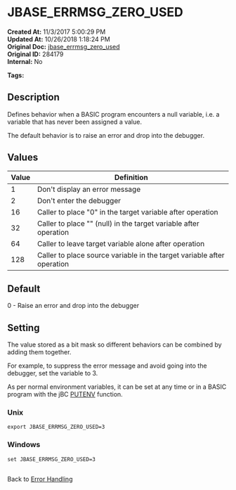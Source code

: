 # JBASE_ERRMSG_ZERO_USED

**Created At:** 11/3/2017 5:00:29 PM  
**Updated At:** 10/26/2018 1:18:24 PM  
**Original Doc:** [jbase_errmsg_zero_used](https://docs.jbase.com/41717-environment-variables/jbase_errmsg_zero_used)  
**Original ID:** 284179  
**Internal:** No  

**Tags:**
<badge text='error messages' vertical='middle' />

## Description

Defines behavior when a BASIC program encounters a null variable, i.e. a variable that has never been assigned a value.

The default behavior is to raise an error and drop into the debugger.

## Values


| Value | Definition |
| --- | --- |
| 1 | Don't display an error message<br> |
| 2 | Don't enter the debugger<br> |
| 16 | Caller to place "0" in the target variable after operation<br> |
| 32 | Caller to place "" (null) in the target variable after operation<br> |
| 64 | Caller to leave target variable alone after operation<br> |
| 128 | Caller to place source variable in the target variable after operation<br> |




## Default

0 - Raise an error and drop into the debugger

## 


## Setting

The value stored as a bit mask so different behaviors can be combined by adding them together.

For example, to suppress the error message and avoid going into the debugger, set the variable to 3.

As per normal environment variables, it can be set at any time or in a BASIC program with the jBC [PUTENV](./../../jbase-basic-%28jbc%29/putenv) function.

### Unix

```
export JBASE_ERRMSG_ZERO_USED=3
```

### Windows

```
set JBASE_ERRMSG_ZERO_USED=3
```

## 


Back to [Error Handling](./../../jbase-basic-%28jbc%29/jbc-error-handling)


